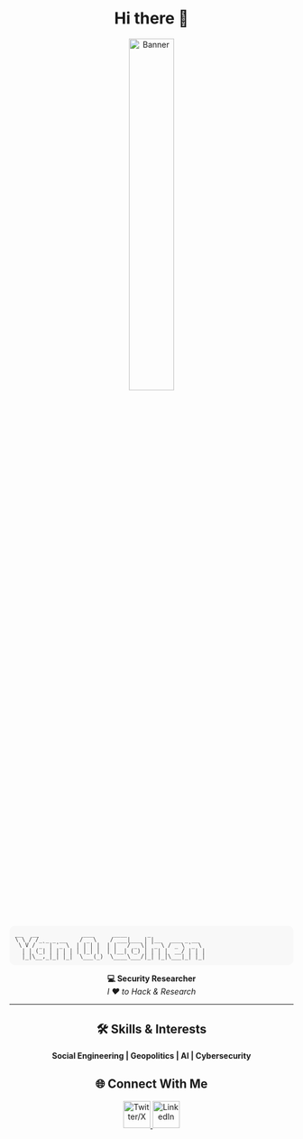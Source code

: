 <h1 align="center">
Hi there 👋
</h1>

<p align="center">
<img src="https://github.com/user-attachments/assets/6b1111f6-35da-40b4-b38e-f19e4afc7906" width="40%" alt="Banner" style="border-radius:10px;">
</p>
<pre style="font-size: 10px; line-height: 1; color: #333; background: #f8f8f8; padding: 10px; border-radius: 10px;">
__   __             ___      ____      _                
\ \ / /_ _ _ __    / _ \    / ___|___ | |__   ___ _ __  
 \ V / _` | '_ \  | | | |  | |   / _ \| '_ \ / _ \ '_ \ 
  | | (_| | | | | | |_| |  | |__| (_) | | | |  __/ | | |
  |_|\__,_|_| |_|  \___(_)  \____\___/|_| |_|\___|_| |_|
</pre>
<p align="center">
<strong>💻 Security Researcher</strong>
<br/>
<em>I ❤️ to Hack & Research</em>
</p>

---

<h2 align="center">🛠️ Skills & Interests</h2>
<p align="center">
<strong>Social Engineering | Geopolitics | AI | Cybersecurity</strong>
</p>

<h2 align="center">🌐 Connect With Me</h2>
<p align="center">
<a href="https://x.com/0x7F454C">
<img src="https://img.icons8.com/plasticine/100/twitterx.png" width="48" alt="Twitter/X">
</a>
<a href="https://linkedin.com/in/yanoc">
<img src="https://img.icons8.com/plasticine/100/linkedin.png" width="48" alt="LinkedIn">
</a>
</p>
